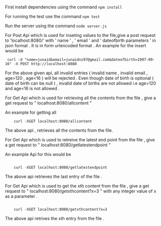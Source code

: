 First install dependencies using the command 
	```npm install```

For running the test use the command 
	```npm test```

Run the server using the command 
	```node server.js```
	
	



For Post Api which is used for inseting values to the file,give a post request to 'localhost:8080/' with ' name ' , ' email ' and ' dateofbirth parameters ' in json format . It is in form urlencoded format . 
An example for the insert would be

```
 curl -d "name=junaid&email=junaidnz97@gmail.com&dateofbirth=1997-09-16" -X POST http://localhost:8080
```

For the above given api, all invalid entries ( invalid name , invalid email , age>120 , age<16 ) will be rejected . Even though date of birth is optional ( date of birth can be null ) , invalid date of births are not allowed i.e age>120 and age<16 is not allowed .


	



For Get Api which is used for retrieving all the contents from the file , give  a get request to " localhost:8080/allcontent " 

An example for getting all 

```
	curl -XGET localhost:8080/allcontent 
```
The above api , retrieves all the contents from the file.






For Get Api which is used to retreive the latest end point from the file , give  a get request to " localhost:8080/getlatestendpoint " 

An example Api for this would be
```

	curl -XGET localhost:8080/getlatestendpoint 

```
The above api retrieves the last entry of the file .






For  Get Api which is used to get the xth content from the file , give  a get request to " localhost:8080/getxthcontent?x=3 " with any integer value of x as a parameter . 

```

	curl -XGET localhost:8080/getxthcontent?x=3

```

The above api retrives the xth entry from the file .